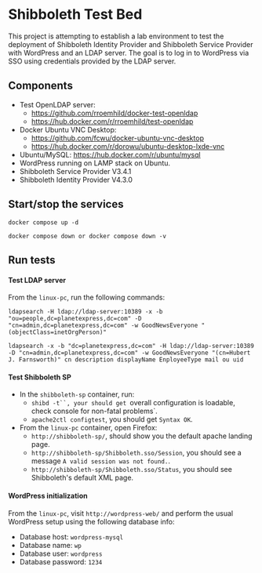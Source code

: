 # Shibboleth Test Bed

This project is attempting to establish a lab environment to test the deployment of Shibboleth Identity Provider and Shibboleth Service Provider with WordPress and an LDAP server. The goal is to log in to WordPress via SSO using credentials provided by the LDAP server.

## Components

- Test OpenLDAP server:
    - https://github.com/rroemhild/docker-test-openldap
    - https://hub.docker.com/r/rroemhild/test-openldap
- Docker Ubuntu VNC Desktop:
    - https://github.com/fcwu/docker-ubuntu-vnc-desktop
    - https://hub.docker.com/r/dorowu/ubuntu-desktop-lxde-vnc
- Ubuntu/MySQL: https://hub.docker.com/r/ubuntu/mysql
- WordPress running on LAMP stack on Ubuntu.
- Shibboleth Service Provider V3.4.1
- Shibboleth Identity Provider V4.3.0

## Start/stop the services

```
docker compose up -d

docker compose down or docker compose down -v
```

## Run tests

#### Test LDAP server
From the `linux-pc`, run the following commands:
```
ldapsearch -H ldap://ldap-server:10389 -x -b "ou=people,dc=planetexpress,dc=com" -D "cn=admin,dc=planetexpress,dc=com" -w GoodNewsEveryone "(objectClass=inetOrgPerson)"

ldapsearch -x -b "dc=planetexpress,dc=com" -H ldap://ldap-server:10389 -D "cn=admin,dc=planetexpress,dc=com" -w GoodNewsEveryone "(cn=Hubert J. Farnsworth)" cn description displayName EnployeeType mail ou uid
```

#### Test Shibboleth SP

- In the `shibboleth-sp` container, run:
    - `shibd -t``, your should get `overall configuration is loadable, check console for non-fatal problems`.
    - `apache2ctl configtest`, you should get `Syntax OK`.
- From the `linux-pc` container, open Firefox:
    - `http://shibboleth-sp/`, should show you the default apache landing page.
    - `http://shibboleth-sp/Shibboleth.sso/Session`, you should see a message `A valid session was not found.`.
    - `http://shibboleth-sp/Shibboleth.sso/Status`, you should see Shibboleth's default XML page.

#### WordPress initialization
From the `linux-pc`, visit `http://wordpress-web/` and perform the usual WordPress setup using the following database info:
- Database host: `wordpress-mysql`
- Database name: `wp`
- Database user: `wordpress`
- Database password: `1234`
